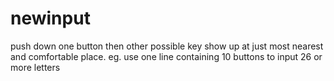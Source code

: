 # newinput
push down one button then  other  possible key  show  up  at  just most  nearest and comfortable  place.
eg.  use  one line  containing 10 buttons  to  input 26 or  more  letters  
